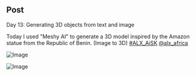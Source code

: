 ## Post

Day 13: Generating 3D objects from text and image

Today I used "Meshy AI" to generate a 3D model inspired by the Amazon statue from the Republic of Benin. (Image to 3D) [#ALX_AiSK](https://x.com/hashtag/ALX_AiSK?src=hashtag_click)
[@alx_africa](https://x.com/alx_africa)

![Image](https://pbs.twimg.com/media/GqXwPt0bMAMSa1e?format=jpg&name=360x360)

![Image](https://pbs.twimg.com/media/GqXwWJBaUAA97iq?format=jpg&name=small)
